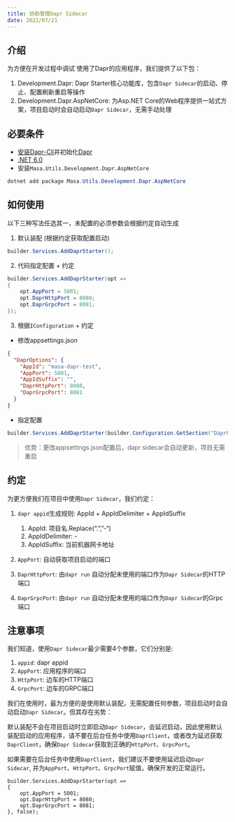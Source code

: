 ```yaml
---
title: 协助管理Dapr Sidecar
date: 2022/07/21
---
```


## 介绍

为方便在开发过程中调试`使用了Dapr的应用程序，我们提供了以下包：

1. Development.Dapr: Dapr Starter核心功能库，包含`Dapr Sidecar`的启动、停止、配置刷新重启等操作
2. Development.Dapr.AspNetCore: 为Asp.NET Core的Web程序提供一站式方案，项目启动时会自动启动`Dapr Sidecar`，无需手动处理

## 必要条件

* [安装Dapr-Cli](https://docs.dapr.io/zh-hans/getting-started/install-dapr-cli/)并初始化[Dapr](https://docs.dapr.io/zh-hans/getting-started/install-dapr-selfhost/)
* [.NET 6.0](https://dotnet.microsoft.com/zh-cn/download/dotnet/6.0)
* 安装`Masa.Utils.Development.Dapr.AspNetCore`
``` C#
dotnet add package Masa.Utils.Development.Dapr.AspNetCore
```

## 如何使用

以下三种写法任选其一，未配置的必须参数会根据约定自动生成

1. 默认装配 (根据约定获取配置启动)

``` C#
builder.Services.AddDaprStarter();
```

2. 代码指定配置 + 约定

``` C#
builder.Services.AddDaprStarter(opt =>
{
    opt.AppPort = 5001;
    opt.DaprHttpPort = 8080;
    opt.DaprGrpcPort = 8081;
});
```

3. 根据`IConfiguration` + 约定

* 修改appsettings.json

``` appsettings.json
{
  "DaprOptions": {
    "AppId": "masa-dapr-test",
    "AppPort": 5001,
    "AppIdSuffix": "",
    "DaprHttpPort": 8080,
    "DaprGrpcPort": 8081
  }
}
```

* 指定配置

``` C#
builder.Services.AddDaprStarter(builder.Configuration.GetSection("DaprOptions"));
```

> 优势：更改appsettings.json配置后，dapr sidecar会自动更新，项目无需重启

## 约定

为更方便我们在项目中使用`Dapr Sidecar`，我们约定：

1. `dapr appid`生成规则: AppId + AppIdDelimiter + AppIdSuffix
   1. AppId: 项目名.Replace(“.”,”-“)
   2. AppIdDelimiter: -
   3. AppIdSuffix: 当前机器网卡地址

2. `AppPort`: 自动获取项目启动的端口
3. `DaprHttpPort`: 由`dapr run` 自动分配未使用的端口作为`Dapr Sidecar`的HTTP端口
4. `DaprGrpcPort`: 由`dapr run` 自动分配未使用的端口作为`Dapr Sidecar`的Grpc端口

## 注意事项

我们知道，使用`Dapr Sidecar`最少需要4个参数，它们分别是:

1. `appid`: dapr appid
2. `AppPort`: 应用程序的端口
3. `HttpPort`: 边车的HTTP端口
4. `GrpcPort`: 边车的GRPC端口

我们在使用时，最为方便的是使用默认装配，无需配置任何参数，项目启动时会自动启动`Dapr Sidecar`。但其存在劣势：

默认装配不会在项目启动时立即启动`Dapr Sidecar`，会延迟启动，因此使用默认装配启动的应用程序，请不要在后台任务中使用`DaprClient`，或者改为延迟获取`DaprClient`，确保`Dapr Sidecar`获取到正确的`HttpPort`、`GrpcPort`。

如果需要在后台任务中使用`DaprClient`，我们建议不要使用延迟启动`Dapr Sidecar`, 并为`AppPort`、`HttpPort`、`GrpcPort`赋值，确保开发的正常运行。

```
builder.Services.AddDaprStarter(opt =>
{
    opt.AppPort = 5001;
    opt.DaprHttpPort = 8080;
    opt.DaprGrpcPort = 8081;
}, false);
```